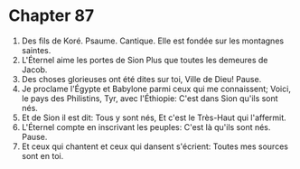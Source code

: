 # Chapter 87

1. Des fils de Koré. Psaume. Cantique. Elle est fondée sur les montagnes saintes.
2. L'Éternel aime les portes de Sion Plus que toutes les demeures de Jacob.
3. Des choses glorieuses ont été dites sur toi, Ville de Dieu! Pause.
4. Je proclame l'Égypte et Babylone parmi ceux qui me connaissent; Voici, le pays des Philistins, Tyr, avec l'Éthiopie: C'est dans Sion qu'ils sont nés.
5. Et de Sion il est dit: Tous y sont nés, Et c'est le Très-Haut qui l'affermit.
6. L'Éternel compte en inscrivant les peuples: C'est là qu'ils sont nés. Pause.
7. Et ceux qui chantent et ceux qui dansent s'écrient: Toutes mes sources sont en toi.

